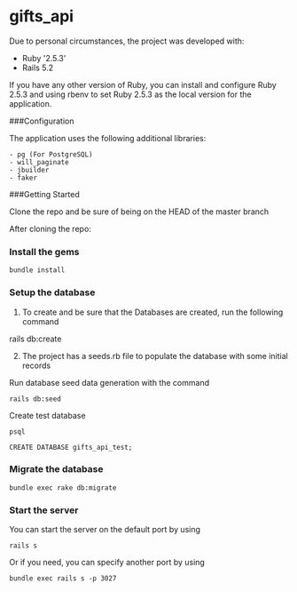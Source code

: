 # gifts_api

Due to personal circumstances, the project was developed with:

- Ruby '2.5.3'
- Rails 5.2

If you have any other version of Ruby, you can install and configure Ruby 2.5.3 and using rbenv to set Ruby 2.5.3 as the local version for the application.


###Configuration

The application uses the following additional libraries:

	- pg (For PostgreSQL)
	- will_paginate
	- jbuilder
	- faker


###Getting Started

Clone the repo and be sure of being on the HEAD of the master branch

After cloning the repo:
### Install the gems

```
bundle install
```
### Setup the database

1. To create and be sure that the Databases are created, run the following command

rails db:create


2. The project has a seeds.rb file to populate the database with some initial records

Run database seed data generation with the command

```
rails db:seed
```

Create test database

```
psql 

CREATE DATABASE gifts_api_test;
```
### Migrate the database

```
bundle exec rake db:migrate
```

### Start the server

You can start the server on the default port by using

```
rails s
```

Or if you need, you can specify another port by using

```
bundle exec rails s -p 3027
```

